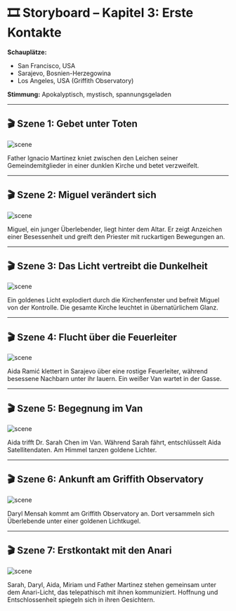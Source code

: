 # 🎞️ Storyboard – Kapitel 3: Erste Kontakte

**Schauplätze:**

- San Francisco, USA
- Sarajevo, Bosnien-Herzegowina
- Los Angeles, USA (Griffith Observatory)

**Stimmung:** Apokalyptisch, mystisch, spannungsgeladen

---

## 🎬 Szene 1: Gebet unter Toten

![scene](../assets/storyboard/chapter_03_scene_01_martinez_praying.png)

Father Ignacio Martinez kniet zwischen den Leichen seiner Gemeindemitglieder in einer dunklen Kirche und betet
verzweifelt.

---

## 🎬 Szene 2: Miguel verändert sich

![scene](../assets/storyboard/chapter_03_scene_02_miguel_attack.png)

Miguel, ein junger Überlebender, liegt hinter dem Altar. Er zeigt Anzeichen einer Besessenheit und greift den Priester
mit ruckartigen Bewegungen an.

---

## 🎬 Szene 3: Das Licht vertreibt die Dunkelheit

![scene](../assets/storyboard/chapter_03_scene_03_light_blast.png)

Ein goldenes Licht explodiert durch die Kirchenfenster und befreit Miguel von der Kontrolle. Die gesamte Kirche leuchtet
in übernatürlichem Glanz.

---

## 🎬 Szene 4: Flucht über die Feuerleiter

![scene](../assets/storyboard/chapter_03_scene_04_aida_fire_escape.png)

Aida Ramić klettert in Sarajevo über eine rostige Feuerleiter, während besessene Nachbarn unter ihr lauern. Ein weißer
Van wartet in der Gasse.

---

## 🎬 Szene 5: Begegnung im Van

![scene](../assets/storyboard/chapter_03_scene_05_sarah_van_drive.png)

Aida trifft Dr. Sarah Chen im Van. Während Sarah fährt, entschlüsselt Aida Satellitendaten. Am Himmel tanzen goldene
Lichter.

---

## 🎬 Szene 6: Ankunft am Griffith Observatory

![scene](../assets/storyboard/chapter_03_scene_06_griffith_observatory_arrival.png)

Daryl Mensah kommt am Griffith Observatory an. Dort versammeln sich Überlebende unter einer goldenen Lichtkugel.

---

## 🎬 Szene 7: Erstkontakt mit den Anari

![scene](../assets/storyboard/chapter_03_scene_07_first_contact_anari.png)

Sarah, Daryl, Aida, Miriam und Father Martinez stehen gemeinsam unter dem Anari-Licht, das telepathisch mit ihnen
kommuniziert. Hoffnung und Entschlossenheit spiegeln sich in ihren Gesichtern.
